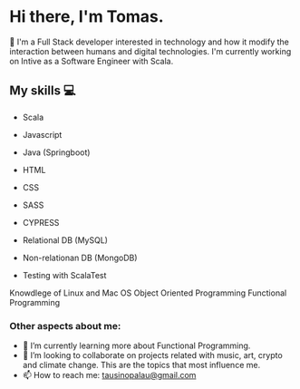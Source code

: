 # Hi there, I'm Tomas.

:boy: I'm a Full Stack developer interested in technology and how it modify the interaction between humans and digital technologies. I'm currently working on Intive as a Software Engineer with Scala.

## My skills :computer:

- Scala 
- Javascript
- Java (Springboot)


- HTML
- CSS
- SASS
- CYPRESS 

- Relational DB (MySQL)
- Non-relationan DB (MongoDB)
- Testing with ScalaTest

Knowdlege of Linux and Mac OS
Object Oriented Programming
Functional Programming

### Other aspects about me:

- 🌱 I’m currently learning more about Functional Programming.
- 💞️ I’m looking to collaborate on projects related with music, art, crypto and climate change. This are the topics that most influence me.
- 📫 How to reach me: tausinopalau@gmail.com


